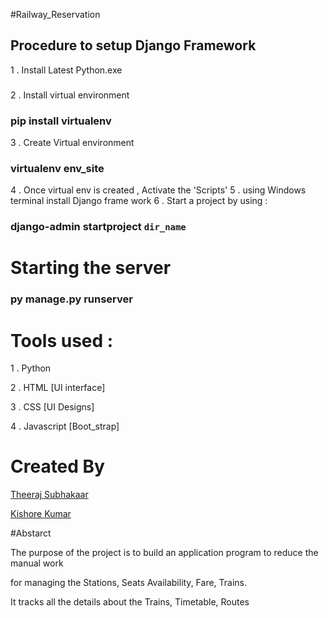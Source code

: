#Railway_Reservation

## Procedure to setup Django Framework

1 . Install Latest Python.exe
###
2 . Install virtual environment
### pip install virtualenv
3 . Create Virtual environment 
### virtualenv env_site
4 . Once virtual env is created , Activate the 'Scripts'
5 . using Windows terminal install Django frame work 
6 . Start a project by using :
### django-admin startproject `dir_name`

# Starting the server
### py manage.py runserver

# Tools used :
1 . Python 

2 . HTML [UI interface]

3 . CSS [UI Designs]

4 . Javascript [Boot_strap]

# Created By
[Theeraj Subhakaar](https://github.com/TheerajSubhakaarAS/)

[Kishore Kumar](https://github.com/Kishore-kumar07/)


#Abstarct

The purpose of the project is to build an application program to reduce the manual work 

for managing the  Stations,  Seats Availability,  Fare, Trains. 

It tracks all the details about the Trains, Timetable, Routes
